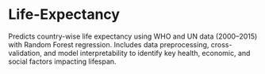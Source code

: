 # Life-Expectancy
Predicts country-wise life expectancy using WHO and UN data (2000–2015) with Random Forest regression. Includes data preprocessing, cross-validation, and model interpretability to identify key health, economic, and social factors impacting lifespan.

